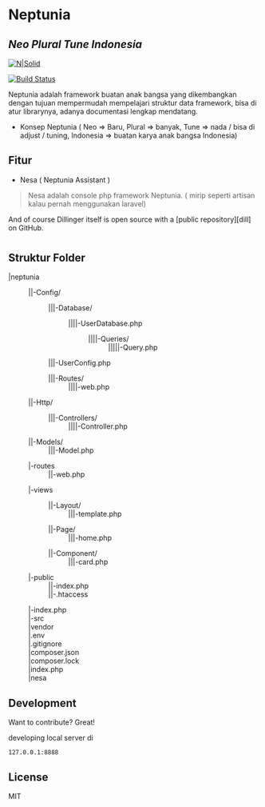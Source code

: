 <h1 class="code-line" data-line-start=0 data-line-end=1 ><a id="Neptunia_0"></a>Neptunia</h1>
<h2 class="code-line" data-line-start=1 data-line-end=2 ><a id="_Neo_Plural_Tune_Indonesia__1"></a><em>Neo Plural Tune Indonesia</em></h2>
<p class="has-line-data" data-line-start="3" data-line-end="4"><a href="https://nodesource.com/products/nsolid"><img src="https://cldup.com/dTxpPi9lDf.thumb.png" alt="N|Solid"></a></p>
<p class="has-line-data" data-line-start="5" data-line-end="6"><a href="https://travis-ci.org/joemccann/dillinger"><img src="https://travis-ci.org/joemccann/dillinger.svg?branch=master" alt="Build Status"></a></p>
<p class="has-line-data" data-line-start="7" data-line-end="8">Neptunia adalah framework buatan anak bangsa yang dikembangkan dengan tujuan mempermudah mempelajari struktur data framework, bisa di atur librarynya, adanya documentasi lengkap mendatang.</p>
<ul>
<li class="has-line-data" data-line-start="9" data-line-end="11">Konsep Neptunia ( Neo =&gt; Baru, Plural =&gt; banyak, Tune =&gt; nada / bisa di adjust / tuning, Indonesia =&gt; buatan karya anak bangsa Indonesia)</li>
</ul>
<h2 class="code-line" data-line-start=11 data-line-end=12 ><a id="Fitur_11"></a>Fitur</h2>
<ul>
<li class="has-line-data" data-line-start="13" data-line-end="15">Nesa ( Neptunia Assistant )</li>
</ul>
<blockquote>
<p class="has-line-data" data-line-start="15" data-line-end="16">Nesa adalah console php framework Neptunia. ( mirip seperti artisan kalau pernah menggunakan laravel)</p>
</blockquote>
<p class="has-line-data" data-line-start="18" data-line-end="20">And of course Dillinger itself is open source with a [public repository][dill]<br>
on GitHub.</p>
<h1 class="code-line" data-line-start=21 data-line-end=22 ><a id="_21"></a></h1>
<h2 class="code-line" data-line-start=22 data-line-end=23 ><a id="Struktur_Folder_22"></a>Struktur Folder</h2>
<dl>
<dt>|neptunia</dt>
<dd>
<dl>
<dt>||-Config/</dt>
<dd>
<dl>
<dt>|||-Database/</dt>
<dd>
<dl>
<dt>||||-UserDatabase.php</dt>
<dd>
<dl>
<dt>||||-Queries/</dt>
<dd>|||||-Query.php</dd>
</dl>
</dd>
</dl>
</dd>
</dl>
</dd>
<dd>|||-UserConfig.php</dd>
<dd>
<dl>
<dt>|||-Routes/</dt>
<dd>||||-web.php</dd>
</dl>
</dd>
</dl>
</dd>
<dd>
<dl>
<dt>||-Http/</dt>
<dd>
<dl>
<dt>|||-Controllers/</dt>
<dd>||||-Controller.php</dd>
</dl>
</dd>
</dl>
</dd>
<dd>
<dl>
<dt>||-Models/</dt>
<dd>|||-Model.php</dd>
</dl>
</dd>
<dd>
<dl>
<dt>|-routes</dt>
<dd>||-web.php</dd>
</dl>
</dd>
<dd>
<dl>
<dt>|-views</dt>
<dd>
<dl>
<dt>||-Layout/</dt>
<dd>|||-template.php</dd>
</dl>
</dd>
<dd>
<dl>
<dt>||-Page/</dt>
<dd>|||-home.php</dd>
</dl>
</dd>
<dd>
<dl>
<dt>||-Component/</dt>
<dd>|||-card.php</dd>
</dl>
</dd>
</dl>
</dd>
<dd>
<dl>
<dt>|-public</dt>
<dd>||-index.php<br>
||-.htaccess</dd>
</dl>
</dd>
<dd>|-index.php<br>
|-src<br>
|vendor<br>
|.env<br>
|.gitignore<br>
|composer.json<br>
|composer.lock<br>
|index.php<br>
|nesa</dd>
</dl>
<h2 class="code-line" data-line-start=58 data-line-end=59 ><a id="Development_58"></a>Development</h2>
<p class="has-line-data" data-line-start="60" data-line-end="61">Want to contribute? Great!</p>
<p class="has-line-data" data-line-start="62" data-line-end="63">developing local server di</p>
<pre><code class="has-line-data" data-line-start="65" data-line-end="67" class="language-sh"><span class="hljs-number">127.0</span>.<span class="hljs-number">0.1</span>:<span class="hljs-number">8888</span>
</code></pre>
<h2 class="code-line" data-line-start=68 data-line-end=69 ><a id="License_68"></a>License</h2>
<p class="has-line-data" data-line-start="70" data-line-end="71">MIT</p>